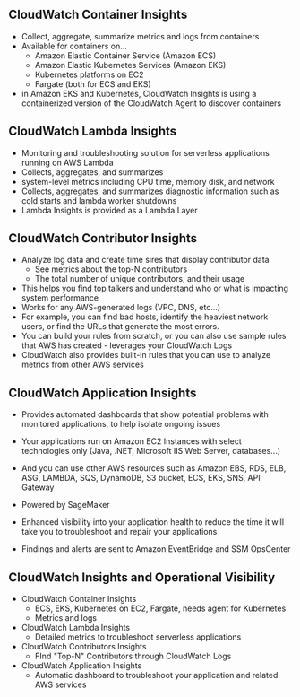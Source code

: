 ## CloudWatch Container Insights

- Collect, aggregate, summarize metrics and logs from containers
- Available for containers on...
    - Amazon Elastic Container Service (Amazon ECS)
    - Amazon Elastic Kubernetes Services (Amazon EKS)
    - Kubernetes platforms on EC2
    - Fargate (both for ECS and EKS)
- in Amazon EKS and Kubernetes, CloudWatch Insights is using a containerized version of the CloudWatch Agent to discover containers

## CloudWatch Lambda Insights
- Monitoring and troubleshooting solution for serverless applications running on AWS Lambda
- Collects, aggregates, and summarizes
- system-level metrics including CPU time, memory disk, and network
- Collects, aggregates, and summarizes diagnostic information such as cold starts and lambda worker shutdowns
- Lambda Insights is provided as a Lambda Layer

## CloudWatch Contributor Insights
- Analyze log data and create time sires that display contributor data
    - See metrics about the top-N contributors
    - The total number of unique contributors, and their usage
- This helps you find top talkers and understand who or what is impacting system performance
- Works for any AWS-generated logs (VPC, DNS, etc...)
- For example, you can find bad hosts, identify the heaviest network users, or find the URLs that generate the most errors.
- You can build your rules from scratch, or you can also use sample rules that AWS has created - leverages your CloudWatch Logs
- CloudWatch also provides built-in rules that you can use to analyze metrics from other AWS services

## CloudWatch Application Insights

- Provides automated dashboards that show potential problems with monitored applications, to help isolate ongoing issues

- Your applications run on Amazon EC2 Instances with select technologies only (Java, .NET, Microsoft IIS Web Server, databases...)

- And you can use other AWS resources such as Amazon EBS, RDS, ELB, ASG, LAMBDA, SQS, DynamoDB, S3 bucket, ECS, EKS, SNS, API Gateway

- Powered by SageMaker
- Enhanced visibility into your application health to reduce the time it will take you to troubleshoot and repair your applications
- Findings and alerts are sent to Amazon EventBridge and SSM OpsCenter

## CloudWatch Insights and Operational Visibility
- CloudWatch Container Insights
    - ECS, EKS, Kubernetes on EC2, Fargate, needs agent for Kubernetes
    - Metrics and logs
- CloudWatch Lambda Insights
    - Detailed metrics to troubleshoot serverless applications
- CloudWatch Contributors Insights
    - FInd "Top-N" Contributors through CloudWatch Logs
- CloudWatch Application Insights
    - Automatic dashboard to troubleshoot your application and related AWS services